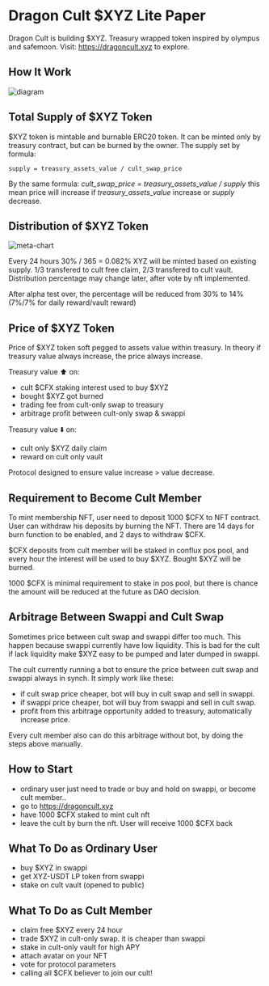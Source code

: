 # Dragon Cult $XYZ Lite Paper
Dragon Cult is building $XYZ. Treasury wrapped token inspired by olympus and safemoon.
Visit:
https://dragoncult.xyz to explore.

## How It Work
![diagram](https://user-images.githubusercontent.com/127600210/225184015-96e75e9e-2230-4f88-9205-6f640c7001cc.png)

## Total Supply of $XYZ Token
$XYZ token is mintable and burnable ERC20 token. It can be minted only by treasury contract, but can be burned by the owner. 
The supply set by formula: 
```
supply = treasury_assets_value / cult_swap_price
``` 
By the same formula: *cult_swap_price = treasury_assets_value / supply* this mean price will increase if *treasury_assets_value* increase or *supply* decrease.

## Distribution of $XYZ Token

![meta-chart](https://user-images.githubusercontent.com/127600210/225186230-7cdcc358-08b0-469a-a685-c08f6491dd56.png)

Every 24 hours 30% / 365 = 0.082% XYZ will be minted based on existing supply. 1/3 transfered to cult free claim, 2/3 transfered to cult vault. 
Distribution percentage may change later, after vote by nft implemented. 

After alpha test over, the percentage will be reduced from 30% to 14% (7%/7% for daily reward/vault reward)

## Price of $XYZ Token
Price of $XYZ token soft pegged to assets value within treasury. In theory if treasury value always increase, the price always increase.

Treasury value ⬆️ on:
- cult $CFX staking interest used to buy $XYZ
- bought $XYZ got burned
- trading fee from cult-only swap to treasury
- arbitrage profit between cult-only swap & swappi

Treasury value ⬇️ on:
- cult only $XYZ daily claim
- reward on cult only vault

Protocol designed to ensure value increase > value decrease.

## Requirement to Become Cult Member
To mint membership NFT, user need to deposit 1000 $CFX to NFT contract. User can withdraw his deposits by burning the NFT. There are 14 days for burn function to be enabled, and 2 days to withdraw $CFX.

$CFX deposits from cult member will be staked in conflux pos pool, and every hour the interest will be used to buy $XYZ. Bought $XYZ will be burned.

1000 $CFX is minimal requirement to stake in pos pool, but there is chance the amount will be reduced at the future as DAO decision.

## Arbitrage Between Swappi and Cult Swap
Sometimes price between cult swap and swappi differ too much. This happen because swappi currently have low liquidity. This is bad for the cult if lack liquidity make $XYZ easy to be pumped and later dumped in swappi.

The cult currently running a bot to ensure the price between cult swap and swappi always in synch.
It simply work like these:
- if cult swap price cheaper, bot will buy in cult swap and sell in swappi.
- if swappi price cheaper, bot will buy from swappi and sell in cult swap.
- profit from this arbitrage opportunity added to treasury, automatically increase price.

Every cult member also can do this arbitrage without bot, by doing the steps above manually.

## How to Start
- ordinary user just need to trade or buy and hold on swappi, or become cult member..
- go to https://dragoncult.xyz
- have 1000 $CFX staked to mint cult nft
- leave the cult by burn the nft. User will receive 1000 $CFX back

## What To Do as Ordinary User
- buy $XYZ in swappi
- get XYZ-USDT LP token from swappi
- stake on cult vault (opened to public)

## What To Do as Cult Member
- claim free $XYZ every 24 hour
- trade $XYZ in cult-only swap. it is cheaper than swappi
- stake in cult-only vault for high APY
- attach avatar on your NFT
- vote for protocol parameters
- calling all $CFX believer to join our cult!

